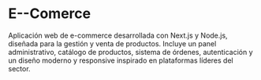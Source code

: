 # E--Comerce
Aplicación web de e-commerce desarrollada con Next.js y Node.js, diseñada para la gestión y venta de productos. Incluye un panel administrativo, catálogo de productos, sistema de órdenes, autenticación y un diseño moderno y responsive inspirado en plataformas líderes del sector.
